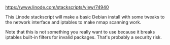 https://www.linode.com/stackscripts/view/74940

This Linode stackscript will make a basic Debian install with some tweaks to the network interface and iptables to make nmap scanning work.

Note that this is not something you really want to use because it breaks iptables built-in filters for invalid packages. That's probably a security risk.
